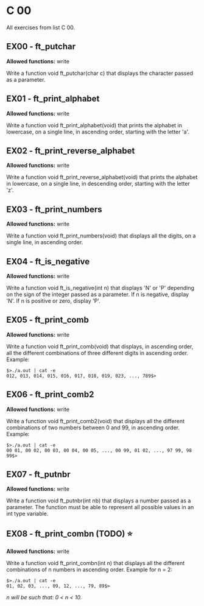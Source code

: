 # C 00
All exercises from list C 00.

## EX00 - ft_putchar
**Allowed functions:** write

Write a function void	ft_putchar(char c) that displays the character passed as a parameter.

## EX01 - ft_print_alphabet
**Allowed functions:** write

Write a function void	ft_print_alphabet(void) that prints the alphabet in lowercase, on a single line, in ascending order, starting with the letter 'a'.

## EX02 - ft_print_reverse_alphabet
**Allowed functions:** write

Write a function void	ft_print_reverse_alphabet(void) that prints the alphabet in lowercase, on a single line, in descending order, starting with the letter 'z'.

## EX03 - ft_print_numbers
**Allowed functions:** write

Write a function void	ft_print_numbers(void) that displays all the digits, on a single line, in ascending order.

## EX04 - ft_is_negative
**Allowed functions:** write

Write a function void	ft_is_negative(int n) that displays 'N' or 'P' depending on the sign of the integer passed as a parameter. If n is negative, display 'N'. If n is positive or zero, display 'P'.

## EX05 - ft_print_comb
**Allowed functions:** write

Write a function void	ft_print_comb(void) that displays, in ascending order, all the different combinations of three different digits in ascending order. Example:

```*
$>./a.out | cat -e
012, 013, 014, 015, 016, 017, 018, 019, 023, ..., 789$>
```

## EX06 - ft_print_comb2
**Allowed functions:** write

Write a function void	ft_print_comb2(void) that displays all the different combinations of two numbers between 0 and 99, in ascending order. Example:

```
$>./a.out | cat -e
00 01, 00 02, 00 03, 00 04, 00 05, ..., 00 99, 01 02, ..., 97 99, 98 99$>
```

## EX07 - ft_putnbr
**Allowed functions:** write

Write a function void	ft_putnbr(int nb) that displays a number passed as a parameter. The function must be able to represent all possible values ​​in an int type variable.

## EX08 - ft_print_combn (TODO) ⭐
**Allowed functions:** write

Write a function void	ft_print_combn(int n) that displays all the different combinations of n numbers in ascending order. Example for n = 2:

```
$>./a.out | cat -e
01, 02, 03, ..., 09, 12, ..., 79, 89$>
```

*n will be such that: 0 < n < 10.*